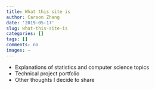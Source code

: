 ```yaml
---
title: What this site is
author: Carson Zhang
date: '2019-05-17'
slug: what-this-site-is
categories: []
tags: []
comments: no
images: ~
---
```


- Explanations of statistics and computer science topics
- Technical project portfolio
- Other thoughts I decide to share
